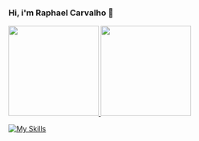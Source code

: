 ### Hi, i'm Raphael Carvalho 👋

<div>
<a href="https://github.com/raphaeldeoliveira">
<img height="180em" src="https://github-readme-stats.vercel.app/api?username=raphaeldeoliveira&show_icons=true&theme=dracula&include_all_comits=true&count_private=true"/>
<img height="180em" src="https://github-readme-stats.vercel.app/api/top-langs/?username=raphaeldeoliveira&layout-compact&langs_count=16&theme=dracula"/>
</div>

[![My Skills](https://skillicons.dev/icons?i=react,js,scss,spring,java,docker,aws,postgres)](https://skillicons.dev)

